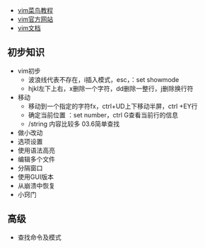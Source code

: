 - [vim菜鸟教程](https://www.runoob.com/linux/linux-vim.html)
- [vim官方网站](https://www.vim.org/)
- [vim文档](http://vimcdoc.sourceforge.net/doc/help.html)
## 初步知识
- vim初步
  - 波浪线代表不存在，i插入模式，esc，：set showmode
  - hjkl左下上右，x删除一个字符，dd删除一整行，j删除换行符
- 移动
  - 移动到一个指定的字符fx，ctrl+UD上下移动半屏，ctrl +EY行
  - 确定当前位置 ：set number，ctrl G查看当前行的信息
  - /string 内容比较多  03.6简单查找
- 做小改动
- 选项设置
- 使用语法高亮
- 编辑多个文件
- 分隔窗口
- 使用GUI版本
- 从崩溃中恢复
- 小窍门
## 高级 
- 查找命令及模式

